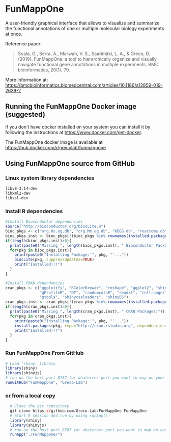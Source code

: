 # FunMappOne

A user-friendly graphical interface that allows to visualize and summarize the functional annotations of one or multiple molecular biology experiments at once.

Reference paper: 

> Scala, G., Serra, A., Marwah, V. S., Saarimäki, L. A., & Greco, D. (2019). FunMappOne: a tool to hierarchically organize and visually navigate functional gene annotations in multiple experiments. BMC bioinformatics, 20(1), 79.

More information at: https://bmcbioinformatics.biomedcentral.com/articles/10.1186/s12859-019-2639-2

## Running the FunMappOne Docker image (suggested)

If you don't have docker installed on your system you can install it by following the instructions at  https://www.docker.com/get-docker.

The FunMappOne docker image is available at https://hub.docker.com/r/grecolab/funmappone


## Using FunMappOne source from GitHub

### Linux system library dependencies

```BASH
libv8-3.14-dev
libxml2-dev 
libssl-dev
```

### Install R dependencies

```R
#Install Bioconductor dependencies
source("http://bioconductor.org/biocLite.R")
bioc_pkgs <- c("org.Hs.eg.db", "org.Mm.eg.db", "KEGG.db", "reactome.db", "GOSim")
bioc_pkgs.inst <- bioc_pkgs[!(bioc_pkgs %in% rownames(installed.packages()))]
if(length(bioc_pkgs.inst)>0){
  print(paste0("Missing ", length(bioc_pkgs.inst), " Bioconductor Packages:"))
  for(pkg in bioc_pkgs.inst){
    print(paste0("Installing Package:'", pkg, "'..."))
    biocLite(pkg, suppressUpdates=TRUE)
    print("Installed!!!")
  }
}

#Install CRAN dependencies
cran_pkgs <- c("ggplotify", "RColorBrewer", "reshape", "ggplot2", "shiny", "shinyjs", "tibble", 
               "gProfileR", "DT", "randomcoloR", "readxl", "cellranger", "devtools", "scales", 
               "gtools", "shinycssloaders", "shinyBS")
cran_pkgs.inst <- cran_pkgs[!(cran_pkgs %in% rownames(installed.packages()))]
if(length(cran_pkgs.inst)>0){
  print(paste0("Missing ", length(cran_pkgs.inst), " CRAN Packages:"))
  for(pkg in cran_pkgs.inst){
    print(paste0("Installing Package:'", pkg, "'..."))
    install.packages(pkg, repo="http://cran.rstudio.org", dependencies=TRUE)
    print("Installed!!!")
  }
}
```

### Run FunMappOne From GitHub
```R
# Load 'shiny' library
library(shiny)
library(shinyjs)
# run on the host port 8787 (or whaterver port you want to map on your system)
runGitHub("FunMappOne", "Greco-Lab")
```

### or from a local copy 
```R
  # Clone the git repository
  git clone https://github.com/Greco-Lab/FunMappOne FunMappOne
  # Start R session and run by using runApp()
  library(shiny)
  library(shinyjs)
  # run on the host port 8787 (or whaterver port you want to map on your system)
  runApp("./FunMappOne/")
```
